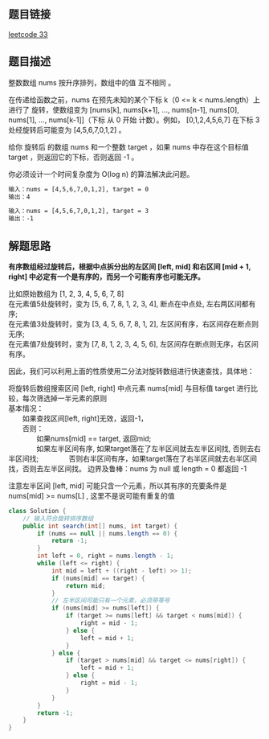 ## 题目链接

[leetcode 33](https://leetcode.cn/problems/search-in-rotated-sorted-array/submissions/)

## 题目描述

整数数组 nums 按升序排列，数组中的值 互不相同 。

在传递给函数之前，nums 在预先未知的某个下标 k（0 <= k < nums.length）上进行了 旋转，使数组变为 [nums[k], nums[k+1], ..., nums[n-1], nums[0], nums[1], ..., nums[k-1]]（下标 从 0 开始 计数）。例如， [0,1,2,4,5,6,7] 在下标 3 处经旋转后可能变为 [4,5,6,7,0,1,2] 。

给你 旋转后 的数组 nums 和一个整数 target ，如果 nums 中存在这个目标值 target ，则返回它的下标，否则返回 -1 。

你必须设计一个时间复杂度为 O(log n) 的算法解决此问题。

```html
输入：nums = [4,5,6,7,0,1,2], target = 0
输出：4

输入：nums = [4,5,6,7,0,1,2], target = 3
输出：-1
```

## 解题思路

**有序数组经过旋转后，根据中点拆分出的左区间 [left, mid] 和右区间 [mid + 1, right] 中必定有一个是有序的，而另一个可能有序也可能无序。**  

比如原始数组为 [1, 2, 3, 4, 5, 6, 7, 8]  
在元素值5处旋转时，变为 [5, 6, 7, 8, 1, 2, 3, 4], 断点在中点处, 左右两区间都有序;  
在元素值3处旋转时，变为 [3, 4, 5, 6, 7, 8, 1, 2], 左区间有序，右区间存在断点则无序;  
在元素值7处旋转时，变为 [7, 8, 1, 2, 3, 4, 5, 6], 左区间存在断点则无序，右区间有序。

因此，我们可以利用上面的性质使用二分法对旋转数组进行快速查找，具体地：

将旋转后数组搜索区间 [left, right] 中点元素 nums[mid] 与目标值 target 进行比较，每次筛选掉一半元素的原则  
基本情况：  
　　如果查找区间[left, right]无效，返回-1，  
　　否则：  
　　　　如果nums[mid] == target, 返回mid;  
　　　　如果左半区间有序, 如果target落在了左半区间就去左半区间找, 否则去右半区间找; 
　　　　否则右半区间有序，如果target落在了右半区间就去右半区间找，否则去左半区间找。
边界及鲁棒：nums 为 null 或 length = 0 都返回 -1

注意左半区间 [left, mid] 可能只含一个元素，所以其有序的充要条件是 nums[mid] >= nums[L] , 这里不是说可能有重复的值

```JAVA
class Solution {
    // 输入符合旋转排序数组
    public int search(int[] nums, int target) {
        if (nums == null || nums.length == 0) {
            return -1;
        }
        int left = 0, right = nums.length - 1;
        while (left <= right) {
            int mid = left + ((right - left) >> 1);
            if (nums[mid] == target) {
                return mid;
            }
            // 左半区间可能只有一个元素，必须带等号
            if (nums[mid] >= nums[left]) {
                if (target >= nums[left] && target < nums[mid]) {
                    right = mid - 1;
                } else {
                    left = mid + 1;
                }
            } else {
                if (target > nums[mid] && target <= nums[right]) {
                    left = mid + 1;
                } else {
                    right = mid - 1;
                }
            }
        }
        return -1;
    }
}
```

